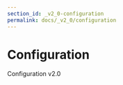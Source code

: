 ```yaml
---
section_id: _v2_0-configuration
permalink: docs/_v2_0/configuration
---
```


# Configuration

Configuration v2.0
